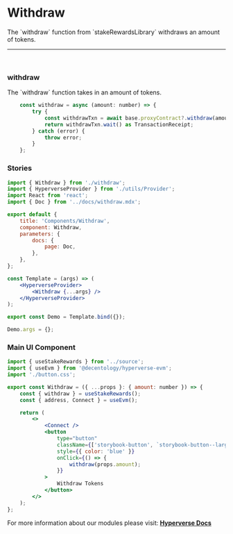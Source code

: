 # Withdraw

<p> The `withdraw` function from `stakeRewardsLibrary` withdraws an amount of tokens. </p>

---

<br>

### withdraw

<p> The `withdraw` function takes in an amount of tokens. </p>

```jsx
	const withdraw = async (amount: number) => {
		try {
			const withdrawTxn = await base.proxyContract?.withdraw(amount);
			return withdrawTxn.wait() as TransactionReceipt;
		} catch (error) {
			throw error;
		}
	};
```

### Stories

```jsx
import { Withdraw } from './withdraw';
import { HyperverseProvider } from './utils/Provider';
import React from 'react';
import { Doc } from '../docs/withdraw.mdx';

export default {
	title: 'Components/Withdraw',
	component: Withdraw,
	parameters: {
		docs: {
			page: Doc,
		},
	},
};

const Template = (args) => (
	<HyperverseProvider>
		<Withdraw {...args} />
	</HyperverseProvider>
);

export const Demo = Template.bind({});

Demo.args = {};
```

### Main UI Component

```jsx
import { useStakeRewards } from '../source';
import { useEvm } from '@decentology/hyperverse-evm';
import './button.css';

export const Withdraw = ({ ...props }: { amount: number }) => {
	const { withdraw } = useStakeRewards();
	const { address, Connect } = useEvm();

	return (
		<>
			<Connect />
			<button
				type="button"
				className={['storybook-button', `storybook-button--large`].join(' ')}
				style={{ color: 'blue' }}
				onClick={() => {
					withdraw(props.amount);
				}}
			>
				Withdraw Tokens
			</button>
		</>
	);
};
```

For more information about our modules please visit: [**Hyperverse Docs**](docs.hyperverse.dev)
